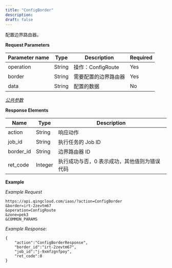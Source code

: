 ```yaml
---
title: "ConfigBorder"
description: 
draft: false
---
```




配置边界路由器。


**Request Parameters**

| Parameter name | Type | Description | Required |
| --- | --- | --- | --- |
| operation | String | 操作：ConfigRoute | Yes |
| border | String | 需要配置的边界路由器 | Yes |
| data | String | 配置的数据 | No |

[_公共参数_](../../../parameters/)

**Response Elements**

| Name | Type | Description |
| --- | --- | --- |
| action | String | 响应动作 |
| job_id | String | 执行任务的 Job ID |
| border_id | String | 边界路由器 ID |
| ret_code | Integer | 执行成功与否，0 表示成功，其他值则为错误代码 |

**Example**

_Example Request_

```
https://api.qingcloud.com/iaas/?action=ConfigBorder
&border=irt-2zevtm67
&operation=ConfigRoute
&zone=pek3
&COMMON_PARAMS
```

_Example Response_:

```
{
    "action":"ConfigBorderResponse",
    "border_id":"irt-2zevtm67",
    "job_id":"j-9xmfzgnfpoy",
    "ret_code":0
}
```
